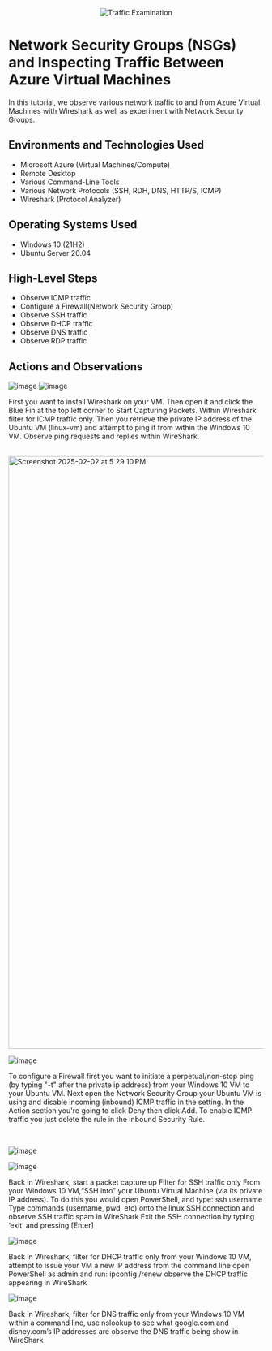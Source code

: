 <p align="center">
<img src="https://i.imgur.com/Ua7udoS.png" alt="Traffic Examination"/>
</p>

<h1>Network Security Groups (NSGs) and Inspecting Traffic Between Azure Virtual Machines</h1>
In this tutorial, we observe various network traffic to and from Azure Virtual Machines with Wireshark as well as experiment with Network Security Groups. <br />



<h2>Environments and Technologies Used</h2>

- Microsoft Azure (Virtual Machines/Compute)
- Remote Desktop
- Various Command-Line Tools
- Various Network Protocols (SSH, RDH, DNS, HTTP/S, ICMP)
- Wireshark (Protocol Analyzer)

<h2>Operating Systems Used </h2>

- Windows 10 (21H2)
- Ubuntu Server 20.04

<h2>High-Level Steps</h2>

- Observe ICMP traffic
- Configure a Firewall(Network Security Group)
- Observe SSH traffic
- Observe DHCP traffic
- Observe DNS traffic
- Observe RDP traffic

<h2>Actions and Observations</h2>


![image](https://github.com/user-attachments/assets/7af1e6b1-8b0e-4503-a977-ff05bb46ec3b)
![image](https://github.com/user-attachments/assets/b5412408-9729-4f69-8325-e448f80bba9f)



<p>
First you want to install Wireshark on your VM. Then open it and click the Blue Fin at the top left corner to Start Capturing Packets. Within Wireshark filter for ICMP traffic only. Then you retrieve the private IP address of the Ubuntu VM (linux-vm) and attempt to ping it from within the Windows 10 VM. Observe ping requests and replies within WireShark.
</p>
<br />

<img width="1168" alt="Screenshot 2025-02-02 at 5 29 10 PM" src="https://github.com/user-attachments/assets/5fb620b4-c76f-4a23-aa48-98e6eb979db9" />

![image](https://github.com/user-attachments/assets/56285804-a713-48bb-b002-672159ab52a8)



<p>
To configure a Firewall first you want to initiate a perpetual/non-stop ping (by typing "-t" after the private ip address) from your Windows 10 VM to your Ubuntu VM. Next open the Network Security Group your Ubuntu VM is using and disable incoming (inbound) ICMP traffic in the setting. In the Action section you're going to click Deny then click Add. To enable ICMP traffic you just delete the rule in the Inbound Security Rule.
</p>
<br />

![image](https://github.com/user-attachments/assets/3ada330b-ef0d-4635-9f7f-3f939d8ff283)

![image](https://github.com/user-attachments/assets/e24640be-8474-47d0-96cd-fcf59b85da05)

<p>
Back in Wireshark, start a packet capture up Filter for SSH traffic only From your Windows 10 VM,“SSH into” your Ubuntu Virtual Machine (via its private IP address). To do this you would open PowerShell, and type: ssh username<private IP address> Type commands (username, pwd, etc) onto the linux SSH connection and observe SSH traffic spam in WireShark Exit the SSH connection by typing ‘exit’ and pressing [Enter]
</p>

![image](https://github.com/user-attachments/assets/b01d82a9-65c7-461c-9c56-1deb8591836c)

<p>
Back in Wireshark, filter for DHCP traffic only from your Windows 10 VM, attempt to issue your VM a new IP address from the command line open PowerShell as admin and run: ipconfig /renew
observe the DHCP traffic appearing in WireShark
</p>

![image](https://github.com/user-attachments/assets/f9f8168a-057b-4c3d-90f3-63854cae4476)

<p>
Back in Wireshark, filter for DNS traffic only from your Windows 10 VM within a command line, use nslookup to see what google.com and disney.com’s IP addresses are observe the DNS traffic being show in WireShark
</p>





